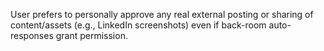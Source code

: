 User prefers to personally approve any real external posting or sharing of content/assets (e.g., LinkedIn screenshots) even if back-room auto-responses grant permission.